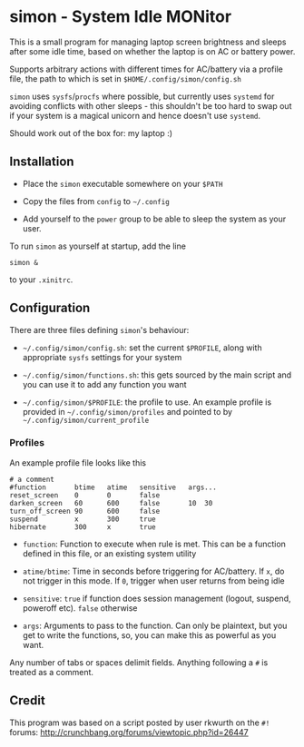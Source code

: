 # simon - System Idle MONitor

This is a small program for managing laptop screen brightness and sleeps
after some idle time, based on whether the laptop is on AC or battery power.

Supports arbitrary actions with different times for AC/battery via a
profile file, the path to which is set in `$HOME/.config/simon/config.sh`

`simon` uses `sysfs`/`procfs` where possible, but currently uses `systemd` for
avoiding conflicts with other sleeps - this shouldn't be too hard to swap out if
your system is a magical unicorn and hence doesn't use `systemd`.

Should work out of the box for: my laptop :)

## Installation

* Place the `simon` executable somewhere on your `$PATH`

* Copy the files from `config` to `~/.config`

* Add yourself to the `power` group to be able to sleep the system as your user.

To run `simon` as yourself at startup, add the line

    simon &

to your `.xinitrc`.


## Configuration

There are three files defining `simon`'s behaviour:

* `~/.config/simon/config.sh`: set the current `$PROFILE`, along with
  appropriate `sysfs` settings for your system

* `~/.config/simon/functions.sh`: this gets sourced by the main script and
  you can use it to add any function you want

* `~/.config/simon/$PROFILE`: the profile to use. An example profile is
  provided in `~/.config/simon/profiles` and pointed to by 
  `~/.config/simon/current_profile`

### Profiles

An example profile file looks like this

    # a comment
    #function       btime   atime   sensitive   args...
    reset_screen    0       0       false
    darken_screen   60      600     false       10  30
    turn_off_screen 90      600     false
    suspend         x       300     true
    hibernate       300     x       true

* `function`:    Function to execute when rule is met. This can be a function
                 defined in this file, or an existing system utility


* `atime/btime`: Time in seconds before triggering for AC/battery. If `x`, do
                 not trigger in this mode. If `0`, trigger when user returns
                 from being idle

* `sensitive`:   `true` if function does session management (logout, suspend,
                        poweroff etc).
                 `false` otherwise

* `args`:        Arguments to pass to the function. Can only be plaintext, but
                 you get to write the functions, so, you can make this as
                 powerful as you want.

Any number of tabs or spaces delimit fields. Anything following a `#` is
treated as a comment.

## Credit

This program was based on a script posted by user rkwurth on the `#!` forums:
http://crunchbang.org/forums/viewtopic.php?id=26447
